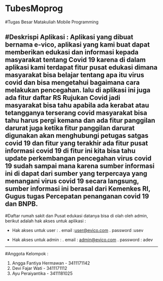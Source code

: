 # TubesMoprog

#Tugas Besar Matakuliah Mobile Programming

#Deskrispi Aplikasi : 
Aplikasi yang dibuat bernama e-vico, aplikasi yang kami buat dapat memberikan edukasi dan informasi kepada masyarakat
tentang Covid 19 karena di dalam aplikasi kami terdapat fitur pusat edukasi dimana masyarakat bisa 
belajar tentang apa itu virus covid dan bisa mengetahui bagaimana cara melakukan pencegahan.
lalu di aplikasi ini juga ada  fitur daftar RS Rujukan Covid jadi masyarakat bisa tahu apabila ada kerabat atau tetangganya 
terserang covid masyarakat bisa tahu harus pergi kemana dan ada fitur panggilan darurat juga ketika fitur panggilan darurat digunakan
akan menghubungi petugas satgas covid 19 dan fitur yang terakhir ada fitur pusat informasi covid 19 di fitur ini kita bisa tahu update perkembangan 
pencegahan virus covid 19 sudah sampai mana karena sumber informasi ini di dapat dari sumber yang terpercaya yang menangani virus covid 19
secara langsung, sumber informasi ini berasal dari Kemenkes RI, Gugus tugas Percepatan penanganan covid 19 dan BNPB.
----------------------------------------------------------------------------------------------------------------------------------------

#Daftar rumah sakit dan Pusat edukasi datanya bisa di olah oleh admin, berikut adalah hak akses untuk aplikasi :
- Hak akses untuk user :
 . email :user@evico.com
 . password :usev

- Hak akses untuk admin :
 . email : admin@evico.com
 . password : adev

---------------------------------------------------------------------------------------------------------------------------------------
#Anggota Kelompok :
1. Angga Fantiya Hermawan - 3411171142
2. Devi Fajar Wati - 3411171112
3. Ayu Peraiyantika - 3411181025
